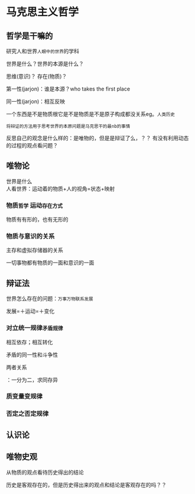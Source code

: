 # 马克思主义哲学
## 哲学是干嘛的

研究人和世界`人眼中的世界`的学科    

世界是什么？世界的本源是什么？  

思维(意识)？ 存在(物质)？


第一性(jarjon)：谁是本源？who takes the first place  

同一性(jarjon)：相互反映

一个东西是不是物质根它是不是物质是不是原子构成都没关系eg。`人类历史`


`将辩证的方法用于思考世界的本原问题是马克思干的最nb的事情`


反思自己的观念是什么样的：是唯物的，但是是辩证了么，？？ 有没有利用动态的过程的观点看问题？
## 唯物论
世界是什么  
人看世界：运动着的物质+人的视角=状态+映射
### 物质`哲学` 运动`存在方式`
物质有有形的，也有无形的  


### 物质与意识的关系
主存和虚拟存储器的关系

一切事物都有物质的一面和意识的一面

## 辩证法
世界怎么存在的问题：`万事万物联系发展`

发展=＋运动=＋变化

### 对立统一规律`矛盾规律`

相互依存；相互转化


矛盾的同一性和斗争性 

两者关系


：一分为二，求同存异
### 质变量变规律
### 否定之否定规律
## 认识论
## 唯物史观
从物质的观点看待历史得出的结论

历史是客观存在的，但是历史得出来的观点和结论是客观存在的吗？？